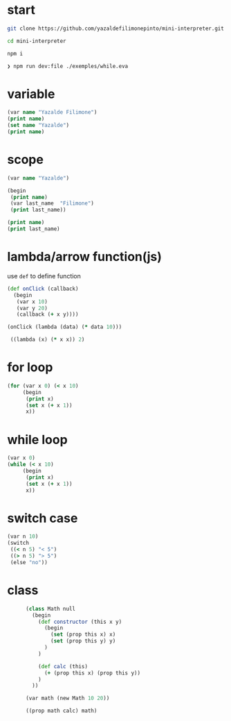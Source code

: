 # start

```bash
git clone https://github.com/yazaldefilimonepinto/mini-interpreter.git

cd mini-interpreter

npm i

```
```bash
❯ npm run dev:file ./exemples/while.eva

````

# variable

```cljs
(var name "Yazalde Filimone")
(print name)
(set name "Yazalde")
(print name)

```

# scope

```cljs
(var name "Yazalde")

(begin
 (print name)
 (var last_name  "Filimone")
 (print last_name))

(print name)
(print last_name)

```

# lambda/arrow function(js)

use `def` to define function

```cljs
(def onClick (callback)
  (begin
   (var x 10)
   (var y 20)
   (callback (+ x y))))

(onClick (lambda (data) (* data 10)))

```

```cljs
 ((lambda (x) (* x x)) 2)

```

# for loop

```cljs
(for (var x 0) (< x 10)
     (begin
      (print x)
      (set x (+ x 1))
      x))
```

# while loop

```cljs
(var x 0)
(while (< x 10)
     (begin
      (print x)
      (set x (+ x 1))
      x))
```

# switch case

```cljs
(var n 10)
(switch
 ((< n 5) "< 5")
 ((> n 5) "> 5")
 (else "no"))
```

# class

```cljs
      (class Math null
        (begin
          (def constructor (this x y)
            (begin
              (set (prop this x) x)
              (set (prop this y) y)
            )
          )

          (def calc (this)
            (+ (prop this x) (prop this y))
          )
        ))

      (var math (new Math 10 20))

      ((prop math calc) math)
```
